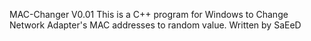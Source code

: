 
MAC-Changer V0.01
This is a C++ program for Windows to Change Network Adapter's MAC addresses to random value.
Written by SaEeD

 
